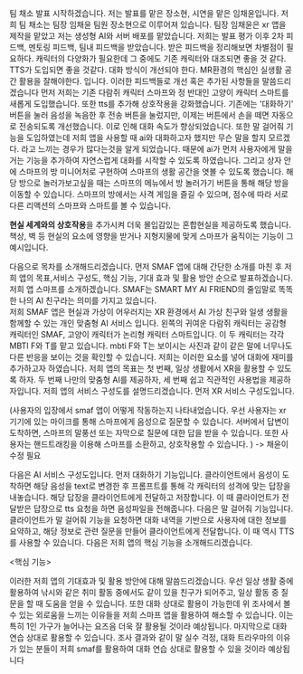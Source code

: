 팀 채소 발표 시작하겠습니다.
저는 발표를 맡은 장소현, 시연을 맡은 임채윤입니다.
저희 팀 채소는 팀장 임채윤 팀원 장소현으로 이루어져 있습니다. 팀장 임채윤은 xr 앱을 제작을 맡았고 저는 생성형 AI와 서버 배포를 맡았습니다.
저희는 발표 평가 이후 2차 피드백, 멘토링 피드백, 팀내 피드백을 받았습니다. 받은 피드백을 정리해보면
차별점이 필요하다.  캐릭터의 다양화가 필요한데 그 중에도 기존 캐릭터와 대조되면 좋을 것 같다. TTS가 도입되면 좋을 것같다. 대화 방식이 개선되야 한다.
MR환경의 핵심인 실생활 공간 활용을 잘해야한다. 입니다.
이러한 피드백들로 개선 혹은 추가된 사항들을 말씀드리겠습니다
먼저 저희는 기존 다람쥐 캐릭터 스마프와 정 반대인 고양이 캐릭터 스마트를 새롭게 도입했습니다. 또한 tts를 추가해 상호작용을 강화했습니다.
기존에는 '대화하기' 버튼을 눌러 음성을 녹음한 후 전송 버튼을 눌렀지만, 이제는 버튼에서 손을 떼면 자동으로 전송되도록 개선했습니다. 이로 인해 대화 속도가 향상되었습니다. 또한 말 걸어줘 기능을 도입하였는데 저희 앱을 사용할 때 ai와 대화하고자 했지만 무슨 말을 할지 모르겠다. 라고 느끼는 경우가 많다는것을 알게 되었습니다. 때문에 ai가 먼저 사용자에게 말을 거는 기능을 추가하여 자연스럽게 대화를 시작할 수 있도록 하였습니다.
그리고 상자 안에 스마프의 방 미니어처로 구현하여 스마프의 생활 공간을 엿볼 수 있도록 했습니다. 해당 방으로 놀러가보고싶을 때는 스마프의 메뉴에서 방 놀러가기 버튼을 통해 해당 방을 이동할 수 있습니다.
스마프의 방에서는 사격 게임을 즐길 수 있으며, 점수에 따라 서로 다른 리액션의 스마프와 스마트를 볼 수 있습니다.

**현실 세계와의 상호작용**을 추가시켜 더욱 몰입감있는 혼합현실을 제공하도록 했습니다. 책상, 벽 등 현실의 요소에 영향을 받거나 지형지물에 맞게 스마프가 움직이는 기능이 그 예시입니다. 

다음으로 목차를 소개해드리겠습니다.
먼저 SMAF 앱에 대해 간단한 소개를 마친 후 저희 앱의 목표,서비스 구성도, 핵심 기능, 기대 효과 및 활용 방안 순으로 발표하겠습니다.
저희 앱 스마프를 소개하겠습니다.
 SMAF는 SMART MY AI FRIEND의 줄임말로 똑똑한 나의 AI 친구라는 의미를 가지고 있습니다.  
저희 SMAF 앱은 현실과 가상이 어우러지는 XR 환경에서 AI 가상 친구와 일생 생활을 함께할 수 있는 개인 맞춤형 AI 서비스 입니다.
왼쪽의 귀여운 다람쥐 캐릭터는 공감형 캐릭터인 SMAF, 고양이 캐릭터가 논리형 캐릭터 스마트입니다. 이 두 캐릭터는 각각 MBTI F와 T를 맡고 있습니다. mbti F와 T는 보이시는 사진과 같이 같은 말에 너무나도 다른 반응을 보이는 것을 확인할 수 있습니다. 저희는 이러한 요소를 넣어 대화에 재미를 추가하고자 하였습니다. 
저희 앱의 목표는 첫 번째, 일상 생활에서 XR을 활용할 수 있도록 하자. 두 번째 나만의 맞춤형 AI를 제공하자, 세 번째 쉽고 직관적인 사용법을 제공하자입니다.
저희 앱의 서비스 구성도를 설명드리겠습니다. 
먼저 XR 서비스 구성도입니다. 

(사용자의 입장에서 smaf 앱이 어떻게 작동하는지 나타내었습니다.
우선 사용자는 xr 기기에 있는 마이크를 통해 스마프에게 음성으로 질문할 수 있습니다.
서버에서 답변이 도착하면, 스마프의 말풍선 또는 자막으로 질문에 대한 답을 받을 수 있습니다. 또한 사용자는 핸드트래킹을 이용해 스마프를 소환하고, 상호작용할 수 있습니다. ) -> 채윤이 수정 필요

다음은 AI 서비스 구성도입니다.
먼저 대화하기 기능입니다.
클라이언트에서 음성이 도착하면 해당 음성을 text로 변경한 후 프롬프트를 통해 각 캐릭터의 성격에 맞는 답장을 내놓습니다.
해당 답장을 클라이언트에게 전달하고 저장합니다. 이 때 클라이언트가 전달받은 답장으로 tts 요청을 하면 음성파일을 전해줍니다.
다음은 말 걸어줘 기능입니다.
클라이언트가 말 걸어줘 기능을 요청하면 대화 내역을 기반으로 사용자에 대한 정보를  요약하고, 해당 정보로 관련 질문을 만들어 클라이언트에게 전달합니다. 이 때 역시 TTS를 사용할 수 있습니다.
다음은 저희 앱의 핵심 기능을 소개해드리겠습니다. 

<핵심 기능>

이러한 저희 앱의 기대효과 및 활용 방안에 대해 말씀드리겠습니다.
우선 일상 생활 중에 활용하여 낚시와 같은 취미 활동 중에서도 같이 있을 친구가 되어주고, 일상 활동 중 질문을 할 때 도움을 얻을 수 있습니다. 
또한 대화 상대로 활용이 가능한데 위 조사에서 볼 수 있는 외로움을 느끼는 이유들을 저희 스마프 앱을 활용하여 해소할 수 있습니다. 이는 특히 1인 가구가 늘어나는 요즈음 더욱 잘 활용될 것이라 예상됩니다. 
마지막으로 대화 연습 상대로 활용할 수 있습니다. 조사 결과와 같이 말 실수 걱정, 대화 트라우마의 이유가 있는 분들이 저희 smaf를 활용하여 대화 연습 상대로 활용할 수 있을 것이라 예상됩니다